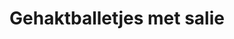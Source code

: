 ---
index: 14
title: Gehaktballetjes met salie
slugify: gehaktballetjes-met-salie
product: varken
book: Delia's how to cook
page: 224
dish: main
---